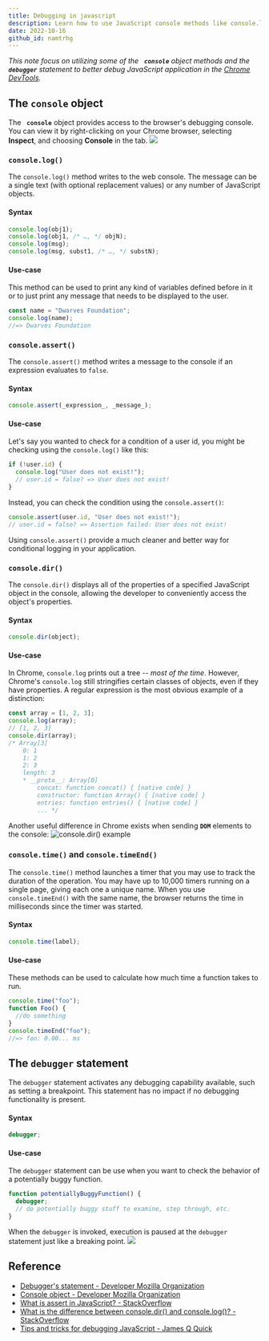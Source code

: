 ```yaml
---
title: Debugging in javascript
description: Learn how to use JavaScript console methods like console.log, console.assert, console.dir, console.time, and the debugger statement to effectively debug code in Chrome DevTools.
date: 2022-10-16
github_id: namtrhg
---
```


_This note focus on utilizing some of the **` console`** object methods and the **` debugger`** statement to better debug JavaScript application in the [Chrome DevTools](https://developer.chrome.com/docs/devtools/)._

## The `console` object

The **` console`** object provides access to the browser's debugging console. You can view it by right-clicking on your Chrome browser, selecting **Inspect**, and choosing **Console** in the tab.
![](assets/debugging-in-javascript_chrome_devtools's_console_tab.webp)

### `console.log()`

The `console.log()` method writes to the web console. The message can be a single text (with optional replacement values) or any number of JavaScript objects.

#### Syntax

```js
console.log(obj1);
console.log(obj1, /* …, */ objN);
console.log(msg);
console.log(msg, subst1, /* …, */ substN);
```

#### Use-case

This method can be used to print any kind of variables defined before in it or to just print any message that needs to be displayed to the user.

```js
const name = "Dwarves Foundation";
console.log(name);
//=> Dwarves Foundation
```

### `console.assert()`

The `console.assert()` method writes a message to the console if an expression evaluates to `false`.

#### Syntax

```js
console.assert(_expression_, _message_);
```

#### Use-case

Let's say you wanted to check for a condition of a user id, you might be checking using the `console.log()` like this:

```js
if (!user.id) {
  console.log("User does not exist!");
  // user.id = false? => User does not exist!
}
```

Instead, you can check the condition using the `console.assert()`:

```js
console.assert(user.id, "User does not exist!");
// user.id = false? => Assertion failed: User does not exist!
```

Using `console.assert()` provide a much cleaner and better way for conditional logging in your application.

### `console.dir()`

The `console.dir()` displays all of the properties of a specified JavaScript object in the console, allowing the developer to conveniently access the object's properties.

#### Syntax

```js
console.dir(object);
```

#### Use-case

In Chrome, `console.log` prints out a tree -- _most of the time_. However, Chrome's `console.log` still stringifies certain classes of objects, even if they have properties. A regular expression is the most obvious example of a distinction:

```js
const array = [1, 2, 3];
console.log(array);
// [1, 2, 3]
console.dir(array);
/* Array[3]
    0: 1
    1: 2
    2: 3
    length: 3
    * __proto__: Array[0]
        concat: function concat() { [native code] }
        constructor: function Array() { [native code] }
        entries: function entries() { [native code] }
        ... */
```

Another useful difference in Chrome exists when sending **`DOM`** elements to the console:
![console.dir() example](<console.dir()_example.jpg>)

### `console.time()` and `console.timeEnd()`

The `console.time()` method launches a timer that you may use to track the duration of the operation. You may have up to 10,000 timers running on a single page, giving each one a unique name. When you use `console.timeEnd()` with the same name, the browser returns the time in milliseconds since the timer was started.

#### Syntax

```js
console.time(label);
```

#### Use-case

These methods can be used to calculate how much time a function takes to run.

```js
console.time("foo");
function Foo() {
  //do something
}
console.timeEnd("foo");
//=> foo: 0.00... ms
```

## The `debugger` statement

The `debugger` statement activates any debugging capability available, such as setting a breakpoint. This statement has no impact if no debugging functionality is present.

#### Syntax

```js
debugger;
```

#### Use-case

The `debugger` statement can be use when you want to check the behavior of a potentially buggy function.

```js
function potentiallyBuggyFunction() {
  debugger;
  // do potentially buggy stuff to examine, step through, etc.
}
```

When the `debugger` is invoked, execution is paused at the `debugger` statement just like a breaking point.
![](assets/debugging-in-javascript_debugger_example.webp)

## Reference

- [Debugger's statement - Developer Mozilla Organization](https://developer.mozilla.org/en-US/docs/Web/JavaScript/Reference/Statements/debugger?retiredLocale=vi)
- [Console object - Developer Mozilla Organization](https://developer.mozilla.org/en-US/docs/Web/API/console)
- [What is assert in JavaScript? - StackOverflow](https://stackoverflow.com/questions/15313418/what-is-assert-in-javascript)
- [What is the difference between console.dir() and console.log()? - StackOverflow](https://stackoverflow.com/questions/11954152/whats-the-difference-between-console-dir-and-console-log)
- [Tips and tricks for debugging JavaScript - James Q Quick](https://www.youtube.com/watch?v=_QtUGdaCb1c&t=701s)
